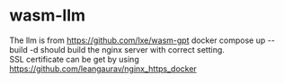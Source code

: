 # wasm-llm
The llm is from https://github.com/lxe/wasm-gpt
docker compose up --build -d should build the nginx server with correct setting.  
SSL certificate can be get by using https://github.com/leangaurav/nginx_https_docker
